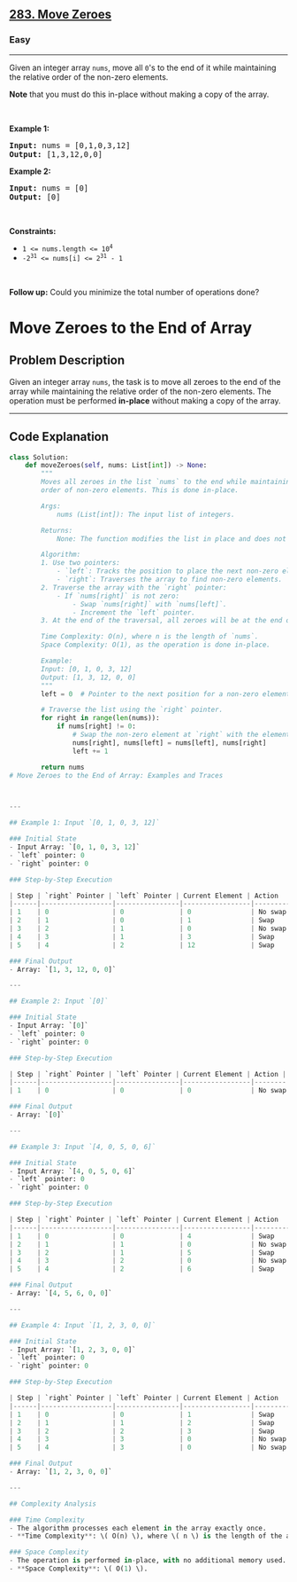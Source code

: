 <h2><a href="https://leetcode.com/problems/move-zeroes">283. Move Zeroes</a></h2><h3>Easy</h3><hr><p>Given an integer array <code>nums</code>, move all <code>0</code>&#39;s to the end of it while maintaining the relative order of the non-zero elements.</p>

<p><strong>Note</strong> that you must do this in-place without making a copy of the array.</p>

<p>&nbsp;</p>
<p><strong class="example">Example 1:</strong></p>
<pre><strong>Input:</strong> nums = [0,1,0,3,12]
<strong>Output:</strong> [1,3,12,0,0]
</pre><p><strong class="example">Example 2:</strong></p>
<pre><strong>Input:</strong> nums = [0]
<strong>Output:</strong> [0]
</pre>
<p>&nbsp;</p>
<p><strong>Constraints:</strong></p>

<ul>
	<li><code>1 &lt;= nums.length &lt;= 10<sup>4</sup></code></li>
	<li><code>-2<sup>31</sup> &lt;= nums[i] &lt;= 2<sup>31</sup> - 1</code></li>
</ul>

<p>&nbsp;</p>
<strong>Follow up:</strong> Could you minimize the total number of operations done?

# Move Zeroes to the End of Array

## Problem Description
Given an integer array `nums`, the task is to move all zeroes to the end of the array while maintaining the relative order of the non-zero elements. The operation must be performed **in-place** without making a copy of the array.

---

## Code Explanation

```python
class Solution:
    def moveZeroes(self, nums: List[int]) -> None:
        """
        Moves all zeroes in the list `nums` to the end while maintaining the relative
        order of non-zero elements. This is done in-place.

        Args:
            nums (List[int]): The input list of integers.

        Returns:
            None: The function modifies the list in place and does not return anything.

        Algorithm:
        1. Use two pointers:
            - `left`: Tracks the position to place the next non-zero element.
            - `right`: Traverses the array to find non-zero elements.
        2. Traverse the array with the `right` pointer:
            - If `nums[right]` is not zero:
                - Swap `nums[right]` with `nums[left]`.
                - Increment the `left` pointer.
        3. At the end of the traversal, all zeroes will be at the end of the list.

        Time Complexity: O(n), where n is the length of `nums`.
        Space Complexity: O(1), as the operation is done in-place.

        Example:
        Input: [0, 1, 0, 3, 12]
        Output: [1, 3, 12, 0, 0]
        """
        left = 0  # Pointer to the next position for a non-zero element.

        # Traverse the list using the `right` pointer.
        for right in range(len(nums)):
            if nums[right] != 0:
                # Swap the non-zero element at `right` with the element at `left`.
                nums[right], nums[left] = nums[left], nums[right]
                left += 1

        return nums
# Move Zeroes to the End of Array: Examples and Traces



---

## Example 1: Input `[0, 1, 0, 3, 12]`

### Initial State
- Input Array: `[0, 1, 0, 3, 12]`
- `left` pointer: 0
- `right` pointer: 0

### Step-by-Step Execution

| Step | `right` Pointer | `left` Pointer | Current Element | Action         | Array State         |
|------|------------------|----------------|-----------------|----------------|---------------------|
| 1    | 0                | 0              | 0               | No swap        | `[0, 1, 0, 3, 12]` |
| 2    | 1                | 0              | 1               | Swap           | `[1, 0, 0, 3, 12]` |
| 3    | 2                | 1              | 0               | No swap        | `[1, 0, 0, 3, 12]` |
| 4    | 3                | 1              | 3               | Swap           | `[1, 3, 0, 0, 12]` |
| 5    | 4                | 2              | 12              | Swap           | `[1, 3, 12, 0, 0]` |

### Final Output
- Array: `[1, 3, 12, 0, 0]`

---

## Example 2: Input `[0]`

### Initial State
- Input Array: `[0]`
- `left` pointer: 0
- `right` pointer: 0

### Step-by-Step Execution

| Step | `right` Pointer | `left` Pointer | Current Element | Action | Array State |
|------|------------------|----------------|-----------------|--------|-------------|
| 1    | 0                | 0              | 0               | No swap | `[0]`       |

### Final Output
- Array: `[0]`

---

## Example 3: Input `[4, 0, 5, 0, 6]`

### Initial State
- Input Array: `[4, 0, 5, 0, 6]`
- `left` pointer: 0
- `right` pointer: 0

### Step-by-Step Execution

| Step | `right` Pointer | `left` Pointer | Current Element | Action         | Array State         |
|------|------------------|----------------|-----------------|----------------|---------------------|
| 1    | 0                | 0              | 4               | Swap           | `[4, 0, 5, 0, 6]`  |
| 2    | 1                | 1              | 0               | No swap        | `[4, 0, 5, 0, 6]`  |
| 3    | 2                | 1              | 5               | Swap           | `[4, 5, 0, 0, 6]`  |
| 4    | 3                | 2              | 0               | No swap        | `[4, 5, 0, 0, 6]`  |
| 5    | 4                | 2              | 6               | Swap           | `[4, 5, 6, 0, 0]`  |

### Final Output
- Array: `[4, 5, 6, 0, 0]`

---

## Example 4: Input `[1, 2, 3, 0, 0]`

### Initial State
- Input Array: `[1, 2, 3, 0, 0]`
- `left` pointer: 0
- `right` pointer: 0

### Step-by-Step Execution

| Step | `right` Pointer | `left` Pointer | Current Element | Action         | Array State         |
|------|------------------|----------------|-----------------|----------------|---------------------|
| 1    | 0                | 0              | 1               | Swap           | `[1, 2, 3, 0, 0]`  |
| 2    | 1                | 1              | 2               | Swap           | `[1, 2, 3, 0, 0]`  |
| 3    | 2                | 2              | 3               | Swap           | `[1, 2, 3, 0, 0]`  |
| 4    | 3                | 3              | 0               | No swap        | `[1, 2, 3, 0, 0]`  |
| 5    | 4                | 3              | 0               | No swap        | `[1, 2, 3, 0, 0]`  |

### Final Output
- Array: `[1, 2, 3, 0, 0]`

---

## Complexity Analysis

### Time Complexity
- The algorithm processes each element in the array exactly once.
- **Time Complexity**: \( O(n) \), where \( n \) is the length of the array.

### Space Complexity
- The operation is performed in-place, with no additional memory used.
- **Space Complexity**: \( O(1) \).
